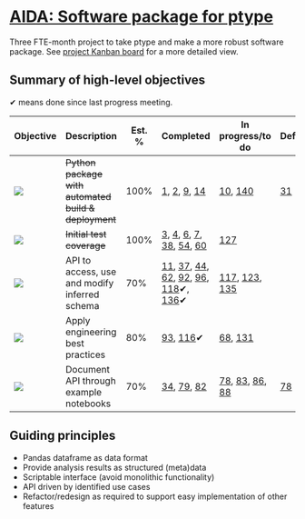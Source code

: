 # [AIDA: Software package for ptype](https://github.com/alan-turing-institute/Hut23/issues/438)

Three FTE-month project to take ptype and make a more robust software package. See [project Kanban board](https://github.com/alan-turing-institute/ptype-dmkd/projects/1) for a more detailed view.

## Summary of high-level objectives

✔ means done since last progress meeting.

| Objective | Description | Est. % | Completed | In progress/to do | Deferred |
| --- | --- | --- | --- | --- | --- |
| [![](https://img.shields.io/github/labels/alan-turing-institute/ptype-dmkd/task:python-package)](https://github.com/alan-turing-institute/ptype-dmkd/labels/task:python-package) | <s>Python package with automated build & deployment</s> | 100% | [1](https://github.com/alan-turing-institute/ptype-dmkd/issues/1), [2](https://github.com/alan-turing-institute/ptype-dmkd/issues/2), [9](https://github.com/alan-turing-institute/ptype-dmkd/issues/9), [14](https://github.com/alan-turing-institute/ptype-dmkd/issues/14) | [10](https://github.com/alan-turing-institute/ptype-dmkd/issues/10), [140](https://github.com/alan-turing-institute/ptype-dmkd/issues/140) | [31](https://github.com/alan-turing-institute/ptype-dmkd/issues/31) |
| [![](https://img.shields.io/github/labels/alan-turing-institute/ptype-dmkd/task:test-coverage)](https://github.com/alan-turing-institute/ptype-dmkd/labels/task:test-coverage) | <s>Initial test coverage</s> | 100% | [3](https://github.com/alan-turing-institute/ptype-dmkd/issues/3), [4](https://github.com/alan-turing-institute/ptype-dmkd/issues/4), [6](https://github.com/alan-turing-institute/ptype-dmkd/issues/6), [7](https://github.com/alan-turing-institute/ptype-dmkd/issues/7), [38](https://github.com/alan-turing-institute/ptype-dmkd/issues/38), [54](https://github.com/alan-turing-institute/ptype-dmkd/issues/54), [60](https://github.com/alan-turing-institute/ptype-dmkd/issues/60) | [127](https://github.com/alan-turing-institute/ptype-dmkd/issues/127) |
| [![](https://img.shields.io/github/labels/alan-turing-institute/ptype-dmkd/task:core-api)](https://github.com/alan-turing-institute/ptype-dmkd/labels/task:core-api) | API to access, use and modify inferred schema | 70% | [11](https://github.com/alan-turing-institute/ptype-dmkd/issues/11), [37](https://github.com/alan-turing-institute/ptype-dmkd/issues/37), [44](https://github.com/alan-turing-institute/ptype-dmkd/issues/44), [62](https://github.com/alan-turing-institute/ptype-dmkd/issues/62), [92](https://github.com/alan-turing-institute/ptype-dmkd/issues/92)️, [96](https://github.com/alan-turing-institute/ptype-dmkd/issues/96), [118](https://github.com/alan-turing-institute/ptype-dmkd/issues/118)✔, [136](https://github.com/alan-turing-institute/ptype-dmkd/issues/136)✔ | [117](https://github.com/alan-turing-institute/ptype-dmkd/issues/117), [123](https://github.com/alan-turing-institute/ptype-dmkd/issues/123), [135](https://github.com/alan-turing-institute/ptype-dmkd/issues/135) |
| [![](https://img.shields.io/github/labels/alan-turing-institute/ptype-dmkd/task:internal-design)](https://github.com/alan-turing-institute/ptype-dmkd/labels/task:internal-design) | Apply engineering best practices | 80% | [93](https://github.com/alan-turing-institute/ptype-dmkd/issues/93), [116](https://github.com/alan-turing-institute/ptype-dmkd/issues/116)✔ | [68](https://github.com/alan-turing-institute/ptype-dmkd/issues/68), [131](https://github.com/alan-turing-institute/ptype-dmkd/issues/131) |
| [![](https://img.shields.io/github/labels/alan-turing-institute/ptype-dmkd/task:use-cases)](https://github.com/alan-turing-institute/ptype-dmkd/labels/task:use-cases) | Document API through example notebooks | 70% | [34](https://github.com/alan-turing-institute/ptype-dmkd/issues/34), [79](https://github.com/alan-turing-institute/ptype-dmkd/issues/79), [82](https://github.com/alan-turing-institute/ptype-dmkd/issues/82) | [78](https://github.com/alan-turing-institute/ptype-dmkd/issues/78), [83](https://github.com/alan-turing-institute/ptype-dmkd/issues/83), [86](https://github.com/alan-turing-institute/ptype-dmkd/issues/86), [88](https://github.com/alan-turing-institute/ptype-dmkd/issues/88) | [78](https://github.com/alan-turing-institute/ptype-dmkd/issues/78) |

## Guiding principles

- Pandas dataframe as data format
- Provide analysis results as structured (meta)data
- Scriptable interface (avoid monolithic functionality)
- API driven by identified use cases
- Refactor/redesign as required to support easy implementation of other features
